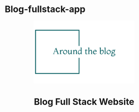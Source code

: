 # Blog-fullstack-app
<p align="center">
 <img height=200px src="./client/src/img/logo.png" alt="Blog Website Logo">
</p>

<h1 align="center">Blog Full Stack Website</h1>
<!-- This blog website is designed for users interested in writing their own posts across six categories, covering topics from food to technology. -->
